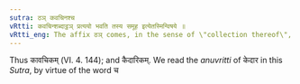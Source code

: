 ```yaml
---
sutra: ठञ् कवचिनश्च
vRtti: कवचिन्शब्दाट्ठञ् प्रत्ययो भवति तस्य समूह इत्येतस्मिन्विषये ॥
vRtti_eng: The affix ठञ् comes, in the sense of \"collection thereof\", after the word \"_Kedara_\", and also after the word \"_Kavachin_\".
---
```

Thus कावचिकम् (VI. 4. 144); and कैदारिकम्. We read the _anuvritti_ of केदार in this _Sutra_, by virtue of the word च
